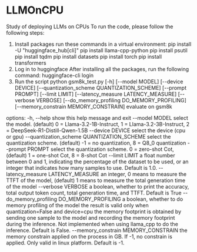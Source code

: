 # LLMOnCPU
Study of deploying LLMs on CPUs 
To run the code, please follow the following steps:
1. Install packages
   run these commands in a virtual environment:
   pip install -U "huggingface_hub[cli]"
   pip install llama-cpp-python
   pip install psutil
   pip install tqdm
   pip install datasets
   pip install torch
   pip install transformers
2. Log in to huggingface
   After installing all the packages, run the following command:
   huggingface-cli login
3. Run the script
   python gsm8k_test.py [-h] [--model MODEL] [--device DEVICE] [--quantization_scheme QUANTIZATION_SCHEME]
                     [--prompt PROMPT] [--limit LIMIT] [--latency_measure LATENCY_MEASURE] [--verbose VERBOSE]
                     [--do_memory_profiling DO_MEMORY_PROFILING] [--memory_constrain MEMORY_CONSTRAIN]
   evaluate on gsm8k

  options:
    -h, --help            show this help message and exit
    --model MODEL         select the model. (default) 0 = Llama-3.2-1B-Instruct, 1 = Llama-3.2-3B-Instruct, 2 =
                          DeepSeek-R1-Distill-Qwen-1.5B
    --device DEVICE       select the device (cpu or gpu)
    --quantization_scheme QUANTIZATION_SCHEME
                          select the quantization scheme. (default) -1 = no quantization, 8 = Q8_0 quantization
    --prompt PROMPT       select the quantization scheme. 0 = zero-shot Cot, (default) 1 = one-shot Cot, 8 = 8-shot Cot
    --limit LIMIT         a float number between 0 and 1, indicating the percentage of the dataset to be used, or an
                          integer that indicates how many samples to use. Default is 1.0.
    --latency_measure LATENCY_MEASURE
                          an integer, 0 means to measure the TTFT of the model, (default) 1 means to measure the total     generation
                          time of the model
    --verbose VERBOSE     a boolean, whether to print the accuracy, total output token count, total generation time, and
                          TTFT. Default is True
    --do_memory_profiling DO_MEMORY_PROFILING
                          a boolean, whether to do memory profiling of the model the result is valid only when
                          quantization=False and device=cpu the memory footprint is obtained by sending one sample to
                          the model and recording the memory footprint during the inference. Not implemented when using
                          llama_cpp to do the inference. Default is False.
    --memory_constrain MEMORY_CONSTRAIN
                          the memory constrain applied on the process in GB. If -1, no constrain is applied. Only valid
                          in linux platform. Default is -1.
   
